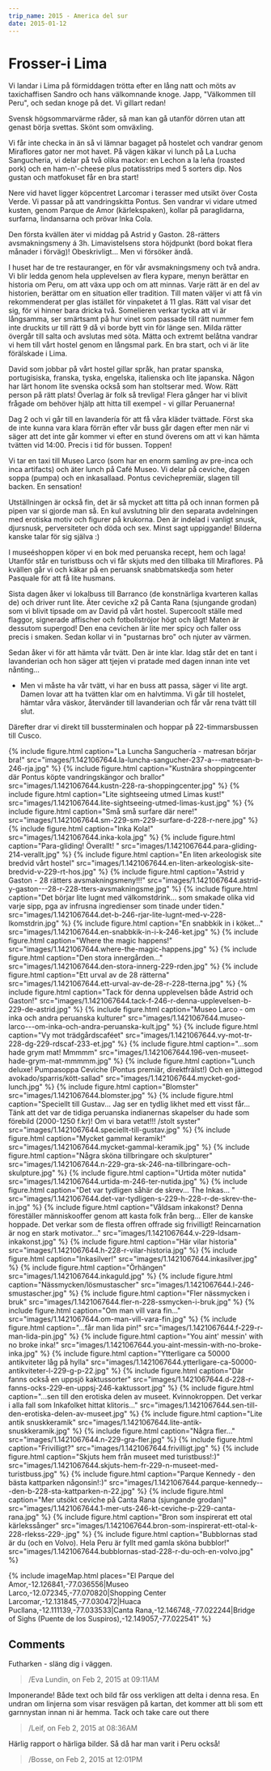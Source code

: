 ```yaml
---
trip_name: 2015 - America del sur
date: 2015-01-12
---
```


# Frosser-i Lima

Vi landar i Lima på förmiddagen trötta efter en lång natt och möts av taxichaffisen Sandro och hans välkomnande knoge. Japp, "Välkommen till Peru", och sedan knoge på det. Vi gillart redan!

Svensk högsommarvärme råder, så man kan gå utanför dörren utan att genast börja svettas. Skönt som omväxling.

Vi får inte checka in än så vi lämnar bagaget på hostelet och vandrar genom Miraflores gator ner mot havet. På vägen käkar vi lunch på La Lucha Sangucheria, vi delar på två olika mackor: en Lechon a la leña (roasted pork) och en ham-n'-cheese plus potatisstrips med 5 sorters dip. Nos gustan och matfokuset får en bra start!

Nere vid havet ligger köpcentret Larcomar i terasser med utsikt över Costa Verde. Vi passar på att vandringskitta Pontus. Sen vandrar vi vidare utmed kusten, genom Parque de Amor (kärlekspaken), kollar på paraglidarna, surfarna, lindansarna och prövar Inka Cola.

Den första kvällen äter vi middag på Astrid y Gaston. 28-rätters avsmakningsmeny á 3h. Limavistelsens stora höjdpunkt (bord bokat flera månader i förväg)! Obeskrivligt... Men vi försöker ändå.

I huset har de tre restauranger, en för vår avsmakningsmeny och två andra. Vi blir ledda genom hela upplevelsen av flera kypare, menyn berättar en historia om Peru, om att växa upp och om att minnas. Varje rätt är en del av historien, berättar om en situation eller tradition. Till maten väljer vi att få vin rekommenderat per glas istället för vinpaketet á 11 glas. Rätt val visar det sig, för vi hinner bara dricka två. Somelieren verkar tycka att vi är långsamma, ser smärtsamt på hur vinet som passade till rätt nummer fem inte druckits ur till rätt 9 då vi borde bytt vin för länge sen. Milda rätter övergår till salta och avslutas med söta. Mätta och extremt belåtna vandrar vi hem till vårt hostel genom en långsmal park. En bra start, och vi är lite förälskade i Lima.

David som jobbar på vårt hostel gillar språk, han pratar spanska, portugisiska, franska, tyska, engelska, italienska och lite japanska. Någon har lärt honom lite svenska också som han stoltserar med. Wow. Rätt person på rätt plats! Överlag är folk så trevliga! Flera gånger har vi blivit frågade om behöver hjälp att hitta till exempel - vi gillar Peruanerna!

Dag 2 och vi går till en lavandería för att få våra kläder tvättade. Först ska de inte kunna vara klara förrän efter vår buss går dagen efter men när vi säger att det inte går kommer vi efter en stund överens om att vi kan hämta tvätten vid 14:00. Precis i tid för bussen. Toppen!

Vi tar en taxi till Museo Larco (som har en enorm samling av pre-inca och inca artifacts) och äter lunch på Café Museo. Vi delar på ceviche, dagen soppa (pumpa) och en inkasallaad. Pontus cevichepremiär, slagen till backen. En sensation!

Utställningen är också fin, det är så mycket att titta på och innan formen på pipen var si gjorde man så. En kul avslutning blir den separata avdelningen med erotiska motiv och figurer på krukorna. Den är indelad i vanligt snusk, djursnusk, perversiteter och döda och sex. Minst sagt uppiggande! Bilderna kanske talar för sig själva :)

I museéshoppen köper vi en bok med peruanska recept, hem och laga! Utanför står en turistbuss och vi får skjuts med den tillbaka till Miraflores. På kvällen går vi och käkar på en peruansk snabbmatskedja som heter Pasquale för att få lite husmans.

Sista dagen åker vi lokalbuss till Barranco (de konstnärliga kvarteren kallas de) och driver runt lite. Äter ceviche x2 på Canta Rana (sjungande grodan) som vi blivit tipsade om av David på vårt hostel. Supercoolt ställe med flaggor, signerade affischer och fotbollströjor högt och lågt! Maten är dessutom supergod! Den ena cevichen är lite mer spicy och faller oss precis i smaken. Sedan kollar vi in "pustarnas bro" och njuter av värmen.

Sedan åker vi för att hämta vår tvätt. Den är inte klar. Idag står det en tant i lavanderian och hon säger att tjejen vi pratade med dagen innan inte vet nånting...
- Men vi måste ha vår tvätt, vi har en buss att passa, säger vi lite argt. Damen lovar att ha tvätten klar om en halvtimma. Vi går till hostelet, hämtar våra väskor, återvänder till lavanderian och får vår rena tvätt till slut.

Därefter drar vi direkt till bussterminalen och hoppar på 22-timmarsbussen till Cusco.

{% include figure.html caption="La Luncha Sanguchería - matresan börjar bra!" src="images/1.1421067644.la-luncha-sangucher-237-a---matresan-b-246-rja.jpg" %}
{% include figure.html caption="Kustnära shoppingcenter där Pontus köpte vandringskängor och brallor" src="images/1.1421067644.kustn-228-ra-shoppingcenter.jpg" %}
{% include figure.html caption="Lite sightseeing utmed Limas kust!" src="images/1.1421067644.lite-sightseeing-utmed-limas-kust.jpg" %}
{% include figure.html caption="Små små surfare där nere!" src="images/1.1421067644.sm-229-sm-229-surfare-d-228-r-nere.jpg" %}
{% include figure.html caption="Inka Kola!" src="images/1.1421067644.inka-kola.jpg" %}
{% include figure.html caption="Para-gliding! Överallt! " src="images/1.1421067644.para-gliding-214-verallt.jpg" %}
{% include figure.html caption="En liten arkeologisk site bredvid vårt hostel" src="images/1.1421067644.en-liten-arkeologisk-site-bredvid-v-229-rt-hos.jpg" %}
{% include figure.html caption="Astrid y Gaston - 28 rätters avsmakningsmeny!!!" src="images/1.1421067644.astrid-y-gaston---28-r-228-tters-avsmakningsme.jpg" %}
{% include figure.html caption="Det börjar lite lugnt med välkomstdrink... som smakade olika vid varje sipp, pga av infrusna ingredienser som tinade under tiden." src="images/1.1421067644.det-b-246-rjar-lite-lugnt-med-v-228-lkomstdrin.jpg" %}
{% include figure.html caption="En snabbkik in i köket..." src="images/1.1421067644.en-snabbkik-in-i-k-246-ket.jpg" %}
{% include figure.html caption="Where the magic happens!" src="images/1.1421067644.where-the-magic-happens.jpg" %}
{% include figure.html caption="Den stora innergården..." src="images/1.1421067644.den-stora-innerg-229-rden.jpg" %}
{% include figure.html caption="Ett urval av de 28 rätterna" src="images/1.1421067644.ett-urval-av-de-28-r-228-tterna.jpg" %}
{% include figure.html caption="Tack för denna upplevelsen både Astrid och Gaston!" src="images/1.1421067644.tack-f-246-r-denna-upplevelsen-b-229-de-astrid.jpg" %}
{% include figure.html caption="Museo Larco - om inka och andra peruanska kulturer" src="images/1.1421067644.museo-larco---om-inka-och-andra-peruanska-kult.jpg" %}
{% include figure.html caption="Vy mot trädgårdscaféet" src="images/1.1421067644.vy-mot-tr-228-dg-229-rdscaf-233-et.jpg" %}
{% include figure.html caption="...som hade grym mat! Mmmmm" src="images/1.1421067644.196-ven-museet-hade-grym-mat-mmmmm.jpg" %}
{% include figure.html caption="Lunch deluxe! Pumpasoppa Ceviche (Pontus premiär, direktfrälst!) Och en jättegod avokado/sparris/kött-sallad" src="images/1.1421067644.mycket-god-lunch.jpg" %}
{% include figure.html caption="Blomster" src="images/1.1421067644.blomster.jpg" %}
{% include figure.html caption="Speciellt till Gustav... Jag ser en tydlig likhet med ett visst får... Tänk att det var de tidiga peruanska indianernas skapelser du hade som förebild (2000-1250 f.kr)! Om vi bara vetat!!! /stolt syster" src="images/1.1421067644.speciellt-till-gustav.jpg" %}
{% include figure.html caption="Mycket gammal keramik!" src="images/1.1421067644.mycket-gammal-keramik.jpg" %}
{% include figure.html caption="Några sköna tillbringare och skulpturer" src="images/1.1421067644.n-229-gra-sk-246-na-tillbringare-och-skulpture.jpg" %}
{% include figure.html caption="Urtida möter nutida" src="images/1.1421067644.urtida-m-246-ter-nutida.jpg" %}
{% include figure.html caption="Det var tydligen såhär de skrev... The Inkas... " src="images/1.1421067644.det-var-tydligen-s-229-h-228-r-de-skrev-the-in.jpg" %}
{% include figure.html caption="Våldsam inkakonst? Denna föreställer människooffer genom att kasta folk från berg... Eller de kanske hoppade. Det verkar som de flesta offren offrade sig frivilligt! Reincarnation är nog en stark motivator..." src="images/1.1421067644.v-229-ldsam-inkakonst.jpg" %}
{% include figure.html caption="Här vilar historia" src="images/1.1421067644.h-228-r-vilar-historia.jpg" %}
{% include figure.html caption="Inkasilver!" src="images/1.1421067644.inkasilver.jpg" %}
{% include figure.html caption="Örhängen" src="images/1.1421067644.inkaguld.jpg" %}
{% include figure.html caption="Nässmycken/lösmustascher" src="images/1.1421067644.l-246-smustascher.jpg" %}
{% include figure.html caption="Fler nässmycken i bruk" src="images/1.1421067644.fler-n-228-ssmycken-i-bruk.jpg" %}
{% include figure.html caption="Om man vill vara fin..." src="images/1.1421067644.om-man-vill-vara-fin.jpg" %}
{% include figure.html caption="...får man lida pin!" src="images/1.1421067644.f-229-r-man-lida-pin.jpg" %}
{% include figure.html caption="You aint' messin' with no broke inka!" src="images/1.1421067644.you-aint-messin-with-no-broke-inka.jpg" %}
{% include figure.html caption="Ytterligare ca 50000 antikviteter låg på hylla" src="images/1.1421067644.ytterligare-ca-50000-antikviteter-l-229-g-p-22.jpg" %}
{% include figure.html caption="Där fanns också en uppsjö kaktussorter" src="images/1.1421067644.d-228-r-fanns-ocks-229-en-uppsj-246-kaktussort.jpg" %}
{% include figure.html caption="...sen till den erotiska delen av museet. Kvinnokroppen. Det verkar i alla fall som Inkafolket hittat klitoris..." src="images/1.1421067644.sen-till-den-erotiska-delen-av-museet.jpg" %}
{% include figure.html caption="Lite antik snuskkeramik" src="images/1.1421067644.lite-antik-snuskkeramik.jpg" %}
{% include figure.html caption="Några fler..." src="images/1.1421067644.n-229-gra-fler.jpg" %}
{% include figure.html caption="Frivilligt?" src="images/1.1421067644.frivilligt.jpg" %}
{% include figure.html caption="Skjuts hem från museet med turistbuss!:)" src="images/1.1421067644.skjuts-hem-fr-229-n-museet-med-turistbuss.jpg" %}
{% include figure.html caption="Parque Kennedy - den bästa kattparken någonsin!:)" src="images/1.1421067644.parque-kennedy---den-b-228-sta-kattparken-n-22.jpg" %}
{% include figure.html caption="Mer utsökt ceviche på Canta Rana (sjungande grodan)" src="images/1.1421067644.1-mer-uts-246-kt-ceviche-p-229-canta-rana.jpg" %}
{% include figure.html caption="Bron som inspirerat ett otal kärlekssånger" src="images/1.1421067644.bron-som-inspirerat-ett-otal-k-228-rlekss-229-.jpg" %}
{% include figure.html caption="Bubblornas stad är du (och en Volvo). Hela Peru är fyllt med gamla sköna bubblor!" src="images/1.1421067644.bubblornas-stad-228-r-du-och-en-volvo.jpg" %}

{% include imageMap.html places="El Parque del Amor,-12.126841,-77.036556|Museo Larco,-12.072345,-77.070820|Shopping Center Larcomar,-12.131845,-77.030472|Huaca Pucllana,-12.111139,-77.033533|Canta Rana,-12.146748,-77.022244|Bridge of Sighs (Puente de los Suspiros),-12.149057,-77.022541" %}

## Comments

Futharken - släng dig i väggen.
> /Eva Lundin, on Feb 2, 2015 at 09:11AM

Imponerande! Både text och bild får oss verkligen att delta i denna resa. En undran om linjerna som visar resvägen på kartan, det kommer att bli som ett garnnystan innan ni är hemma.
Tack och take care out there
> /Leif, on Feb 2, 2015 at 08:36AM

Härlig rapport o härliga bilder. Så då har man varit i Peru också!
> /Bosse, on Feb 2, 2015 at 12:01PM

